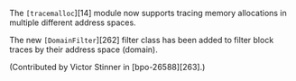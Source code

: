 The `[tracemalloc`][14] module now supports tracing memory allocations in multiple different address spaces.

The new `[DomainFilter`][262] filter class has been added to filter block traces by their address space (domain).

(Contributed by Victor Stinner in [bpo-26588][263].)
